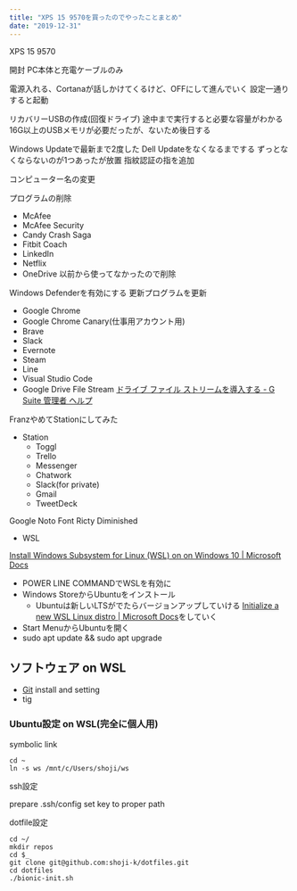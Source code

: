 ```yaml
---
title: "XPS 15 9570を買ったのでやったことまとめ"
date: "2019-12-31"
---
```

XPS 15 9570



開封
PC本体と充電ケーブルのみ

電源入れる、Cortanaが話しかけてくるけど、OFFにして進んでいく
設定一通りすると起動

リカバリーUSBの作成(回復ドライブ)
  途中まで実行すると必要な容量がわかる
  16G以上のUSBメモリが必要だったが、ないため後日する

Windows Updateで最新まで2度した
Dell Updateをなくなるまでする
  ずっとなくならないのが1つあったが放置
指紋認証の指を追加

コンピューター名の変更


プログラムの削除

- McAfee
- McAfee Security
- Candy Crash Saga
- Fitbit Coach
- LinkedIn
- Netflix
- OneDrive 以前から使ってなかったので削除

Windows Defenderを有効にする
  更新プログラムを更新

- Google Chrome
- Google Chrome Canary(仕事用アカウント用)
- Brave
- Slack
- Evernote
- Steam
- Line
- Visual Studio Code
- Google Drive File Stream [ドライブ ファイル ストリームを導入する \- G Suite 管理者 ヘルプ](https://support.google.com/a/answer/7491144)

FranzやめてStationにしてみた
- Station
  - Toggl
  - Trello
  - Messenger
  - Chatwork
  - Slack(for private)
  - Gmail
  - TweetDeck

Google Noto Font
Ricty Diminished

- WSL

[Install Windows Subsystem for Linux (WSL) on on Windows 10 | Microsoft Docs](https://docs.microsoft.com/en-us/windows/wsl/install-win10)

  - POWER LINE COMMANDでWSLを有効に
  - Windows StoreからUbuntuをインストール
    - Ubuntuは新しいLTSがでたらバージョンアップしていける
[Initialize a new WSL Linux distro \| Microsoft Docs](https://docs.microsoft.com/en-us/windows/wsl/initialize-distro)をしていく
  - Start MenuからUbuntuを開く
  - sudo apt update && sudo apt upgrade

## ソフトウェア on WSL

- [Git](/git) install and setting
- tig

### Ubuntu設定 on WSL(完全に個人用)

symbolic link  

```
cd ~
ln -s ws /mnt/c/Users/shoji/ws
```

ssh設定  

prepare .ssh/config
set key to proper path

dotfile設定  

```
cd ~/
mkdir repos
cd $_
git clone git@github.com:shoji-k/dotfiles.git
cd dotfiles
./bionic-init.sh
```

